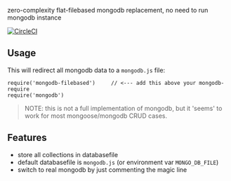 zero-complexity flat-filebased mongodb replacement, no need to run mongodb instance

[![CircleCI](https://circleci.com/gh/coderofsalvation/mongodb-filebased.svg?style=svg)](https://circleci.com/gh/coderofsalvation/mongodb-filebased)

## Usage

This will redirect all mongodb data to a `mongodb.js` file:

    require('mongodb-filebased')     // <--- add this above your mongodb-require
    require('mongodb')

> NOTE: this is not a full implementation of mongodb, but it 'seems' to work for 
most mongoose/mongodb CRUD cases.

## Features

* store all collections in databasefile
* default databasefile is `mongodb.js` (or environment var `MONGO_DB_FILE`)
* switch to real mongodb by just commenting the magic line


